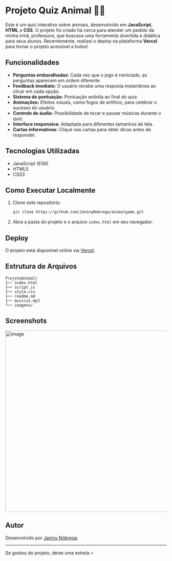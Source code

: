 # Projeto Quiz Animal 🦁🐯

Este é um quiz interativo sobre animais, desenvolvido em **JavaScript**, **HTML** e **CSS**. O projeto foi criado há cerca para atender um pedido da minha irmã, professora, que buscava uma ferramenta divertida e didática para seus alunos. Recentemente, realizei o deploy na plataforma **Vercel** para tornar o projeto acessível a todos!

## Funcionalidades

- **Perguntas embaralhadas:** Cada vez que o jogo é reiniciado, as perguntas aparecem em ordem diferente.
- **Feedback imediato:** O usuário recebe uma resposta instantânea ao clicar em cada opção.
- **Sistema de pontuação:** Pontuação exibida ao final do quiz.
- **Animações:** Efeitos visuais, como fogos de artifício, para celebrar o sucesso do usuário.
- **Controle de áudio:** Possibilidade de tocar e pausar músicas durante o quiz.
- **Interface responsiva:** Adaptada para diferentes tamanhos de tela.
- **Cartas informativas:** Clique nas cartas para obter dicas antes de responder.

## Tecnologias Utilizadas

- JavaScript (ES6)
- HTML5
- CSS3

## Como Executar Localmente

1. Clone este repositório:
   ```bash
   git clone https://github.com/JaninyNobrega/animalgame.git
   ```
2. Abra a pasta do projeto e o arquivo `index.html` em seu navegador.

## Deploy

O projeto está disponível online via [Vercel](https://animalgame-sage.vercel.app/).

## Estrutura de Arquivos

```
ProjetoAnimal/
├── index.html
├── script.js
├── style.css
├── readme.md
├── musica1.mp3
└── imagens/

```

## Screenshots


<img width="1065" height="566" alt="image" src="https://github.com/user-attachments/assets/24d41ed0-0c17-4d72-8187-3d1679000e54" />


## Autor

Desenvolvido por [Janiny Nóbrega](https://www.linkedin.com/in/janiny-n%C3%B3brega-27506b106/).

---

Se gostou do projeto, deixe uma estrela ⭐
